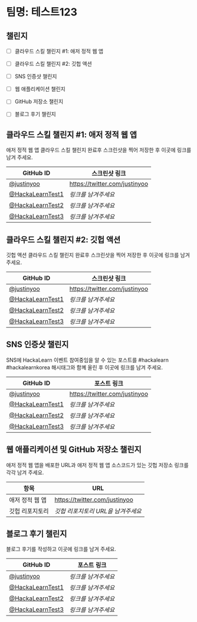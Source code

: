 # 팀명: 테스트123 #

## 챌린지 ##

* [ ] 클라우드 스킬 챌린지 #1: 애저 정적 웹 앱
* [ ] 클라우드 스킬 챌린지 #2: 깃헙 액션
* [ ] SNS 인증샷 챌린지
* [ ] 웹 애플리케이션 챌린지
* [ ] GitHub 저장소 챌린지
* [ ] 블로그 후기 챌린지


## 클라우드 스킬 챌린지 #1: 애저 정적 웹 앱 ##

애저 정적 웹 앱 클라우드 스킬 챌린지 완료후 스크린샷을 찍어 저장한 후 이곳에 링크를 남겨 주세요.

| GitHub ID | 스크린샷 링크 |
| --------- | ------------- |
| [@justinyoo](https://github.com/justinyoo) | https://twitter.com/justinyoo |
| [@HackaLearnTest1](https://github.com/HackaLearnTest1) | *링크를 남겨주세요* |
| [@HackaLearnTest2](https://github.com/HackaLearnTest2) | *링크를 남겨주세요* |
| [@HackaLearnTest3](https://github.com/HackaLearnTest3) | *링크를 남겨주세요* |



## 클라우드 스킬 챌린지 #2: 깃헙 액션 ##

깃헙 액션 클라우드 스킬 챌린지 완료후 스크린샷을 찍어 저장한 후 이곳에 링크를 남겨 주세요.

| GitHub ID | 스크린샷 링크 |
| --------- | ------------- |
| [@justinyoo](https://github.com/justinyoo) | https://twitter.com/justinyoo |
| [@HackaLearnTest1](https://github.com/HackaLearnTest1) | *링크를 남겨주세요* |
| [@HackaLearnTest2](https://github.com/HackaLearnTest2) | *링크를 남겨주세요* |
| [@HackaLearnTest3](https://github.com/HackaLearnTest3) | *링크를 남겨주세요* |



## SNS 인증샷 챌린지 ##

SNS에 HackaLearn 이벤트 참여중임을 알 수 있는 포스트를 #hackalearn #hackalearnkorea 해시태그와 함꼐 올린 후 이곳에 링크를 남겨 주세요.

| GitHub ID | 포스트 링크 |
| --------- | ------------- |
| [@justinyoo](https://github.com/justinyoo) | https://twitter.com/justinyoo |
| [@HackaLearnTest1](https://github.com/HackaLearnTest1) | *링크를 남겨주세요* |
| [@HackaLearnTest2](https://github.com/HackaLearnTest2) | *링크를 남겨주세요* |
| [@HackaLearnTest3](https://github.com/HackaLearnTest3) | *링크를 남겨주세요* |



## 웹 애플리케이션 및 GitHub 저장소 챌린지 ##

애저 정적 웹 앱을 배포한 URL과 애저 정적 웹 앱 소스코드가 있는 깃헙 저장소 링크를 각각 남겨 주세요.

| 항목            | URL                                |
| --------------- | ---------------------------------- |
| 애저 정적 웹 앱 | https://twitter.com/justinyoo |
| 깃헙 리포지토리 | *깃헙 리포지토리 URL을 남겨주세요* |


## 블로그 후기 챌린지 ##

블로그 후기를 작성하고 이곳에 링크를 남겨 주세요.

| GitHub ID | 포스트 링크 |
| --------- | ------------- |
| [@justinyoo](https://github.com/justinyoo) | *링크를 남겨주세요* |
| [@HackaLearnTest1](https://github.com/HackaLearnTest1) | *링크를 남겨주세요* |
| [@HackaLearnTest2](https://github.com/HackaLearnTest2) | *링크를 남겨주세요* |
| [@HackaLearnTest3](https://github.com/HackaLearnTest3) | *링크를 남겨주세요* |
